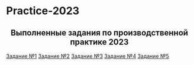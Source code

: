 # Practice-2023

<h2 align="center">Выполненные задания по производственной практике 2023</h2>

<a href="https://github.com/Dm1trylbdv/Practice-2023/blob/main/Задания/Задание%20№1.%20Ознакомиться%20с%20инфраструктурой%20и%20системным%20программным%20обеспечением%20%20ГБОУ%20Средней%20общеобразовательной%20школы%20№%2080..pdf" target="_blank">Задание №1</a> 
<a href="https://github.com/Dm1trylbdv/Practice-2023/blob/main/Задания/Задание%20№2.%20Изучить%20операционную%20систему%20Astra%20Linux.pdf" target="_blank">Задание №2</a> 
<a href="https://github.com/Dm1trylbdv/Practice-2023/blob/main/Задания/Задание%20№3.%20Создание%20установочного%20носителя%20с%20операционной%20системой%20Astra%20Linux.pdf" target="_blank">Задание №3</a> 
<a href="https://github.com/Dm1trylbdv/Practice-2023/blob/main/Задания/Задание%20№4%20Провести%20установку%20и%20первоначальную%20настройку%20ОС%20Astra%20Linux%20на%20персональные%20компьютеры%20и%20электронные%20доски%20в%20ГБОУ%20Средней%20общеобразовательной%20школе%20№%2080.pdf" target="_blank">Задание №4</a> 
<a href="[https://daniilshat.ru/](https://github.com/Dm1trylbdv/Practice-2023/blob/main/Задания/Задание%20№1.%20Ознакомиться%20с%20инфраструктурой%20и%20системным%20программным%20обеспечением%20%20ГБОУ%20Средней%20общеобразовательной%20школы%20№%2080..pdf)" target="_blank">Задание №5</a> 
